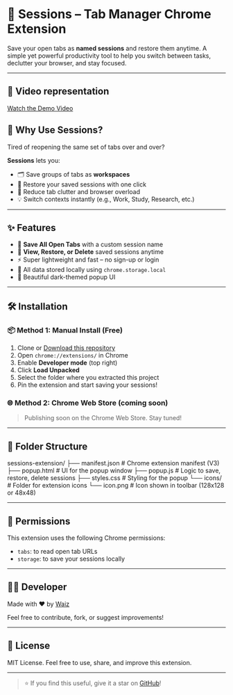 # 🚀 Sessions – Tab Manager Chrome Extension

Save your open tabs as **named sessions** and restore them anytime. A simple yet powerful productivity tool to help you switch between tasks, declutter your browser, and stay focused.

---
## 🎥 Video representation
 [Watch the Demo Video]([https://drive.google.com/drive/folders/1_XUNbOTpDZSG_zAJSG4Q_Ft87NUzkWCB?usp=sharing](https://drive.google.com/file/d/1lNEjAHahbLZuKwGCMlQyWa7niP19LjAs/view?usp=drive_link))

## 🧠 Why Use Sessions?

Tired of reopening the same set of tabs over and over?

**Sessions** lets you:
- 🗂 Save groups of tabs as **workspaces**
- 🔄 Restore your saved sessions with one click
- 🧹 Reduce tab clutter and browser overload
- 💡 Switch contexts instantly (e.g., Work, Study, Research, etc.)

---

## ✨ Features

- 🔖 **Save All Open Tabs** with a custom session name
- 📂 **View, Restore, or Delete** saved sessions anytime
- ⚡ Super lightweight and fast – no sign-up or login
- 🔐 All data stored locally using `chrome.storage.local`
- 🎨 Beautiful dark-themed popup UI

---

## 🛠 Installation

### 📦 Method 1: Manual Install (Free)
1. Clone or [Download this repository](https://github.com/decodewidwaiz/session)
2. Open `chrome://extensions/` in Chrome
3. Enable **Developer mode** (top right)
4. Click **Load Unpacked**
5. Select the folder where you extracted this project
6. Pin the extension and start saving your sessions!

### 🌐 Method 2: Chrome Web Store (coming soon)
> Publishing soon on the Chrome Web Store. Stay tuned!

---

## 📁 Folder Structure
sessions-extension/
├── manifest.json       # Chrome extension manifest (V3)
├── popup.html          # UI for the popup window
├── popup.js            # Logic to save, restore, delete sessions
├── styles.css          # Styling for the popup
└── icons/              # Folder for extension icons
    └── icon.png        # Icon shown in toolbar (128x128 or 48x48)

---

## 🔐 Permissions

This extension uses the following Chrome permissions:
- `tabs`: to read open tab URLs
- `storage`: to save your sessions locally

---

## 🧑‍💻 Developer

Made with ❤️ by [Waiz](https://github.com/decodewidwaiz)

Feel free to contribute, fork, or suggest improvements!

---

## 📃 License

MIT License. Feel free to use, share, and improve this extension.

---

> ⭐ If you find this useful, give it a star on [GitHub](https://github.com/decodewidwaiz/session)!


